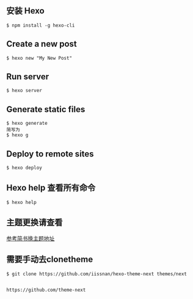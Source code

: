 ## 安装 Hexo
```
$ npm install -g hexo-cli
```
## Create a new post
```
$ hexo new "My New Post"
```
## Run server
```
$ hexo server
```
## Generate static files
```
$ hexo generate
简写为
$ hexo g
```
## Deploy to remote sites
```
$ hexo deploy
```
## Hexo help 查看所有命令
```
$ hexo help
```
## 主题更换请查看
[参考简书换主题地址](https://www.jianshu.com/p/33bc0a0a6e90)
## 需要手动去clonetheme
```
$ git clone https://github.com/iissnan/hexo-theme-next themes/next


https://github.com/theme-next
```